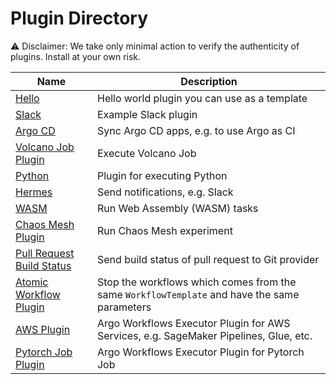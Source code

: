 # Plugin Directory

⚠️ Disclaimer: We take only minimal action to verify the authenticity of plugins. Install at your own risk.

| Name | Description |
|---|---|
| [Hello](https://github.com/argoproj-labs/argo-workflows-hello-executor-plugin) | Hello world plugin you can use as a template |
| [Slack](https://github.com/argoproj-labs/argo-workflows-slack-executor-plugin) | Example Slack plugin |
| [Argo CD](https://github.com/UrielCohen456/argo-workflows-argocd-executor-plugin) | Sync Argo CD apps, e.g. to use Argo as CI |
| [Volcano Job Plugin](https://github.com/xfyun/argo-volcano-executor-plugin) | Execute Volcano Job |
| [Python](https://github.com/argoproj-labs/argo-workflows-python-executor-plugin) | Plugin for executing Python |
| [Hermes](https://github.com/kjagiello/hermes) | Send notifications, e.g. Slack |
| [WASM](https://github.com/Shark/wasm-workflows-plugin) | Run Web Assembly (WASM) tasks |
| [Chaos Mesh Plugin](https://github.com/xlgao-zju/argo-chaos-mesh-plugin) | Run Chaos Mesh experiment |
| [Pull Request Build Status](https://github.com/LinuxSuRen/gogit) | Send build status of pull request to Git provider |
| [Atomic Workflow Plugin](https://github.com/LinuxSuRen/argo-workflow-atomic-plugin) | Stop the workflows which comes from the same `WorkflowTemplate` and have the same parameters |
| [AWS Plugin](https://github.com/greenpau/argo-workflows-aws-plugin) | Argo Workflows Executor Plugin for AWS Services, e.g. SageMaker Pipelines, Glue, etc. |
| [Pytorch Job Plugin](https://github.com/shuangkun/argo-workflows-pytorch-plugin) | Argo Workflows Executor Plugin for Pytorch Job |
